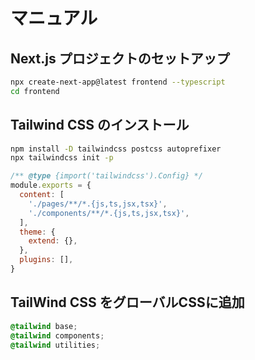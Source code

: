 # マニュアル

## Next.js プロジェクトのセットアップ

```bash
npx create-next-app@latest frontend --typescript
cd frontend
```

## Tailwind CSS のインストール

```bash
npm install -D tailwindcss postcss autoprefixer
npx tailwindcss init -p
```

```js
/** @type {import('tailwindcss').Config} */
module.exports = {
  content: [
    './pages/**/*.{js,ts,jsx,tsx}',
    './components/**/*.{js,ts,jsx,tsx}',
  ],
  theme: {
    extend: {},
  },
  plugins: [],
}
```

## TailWind CSS をグローバルCSSに追加

```css
@tailwind base;
@tailwind components;
@tailwind utilities;
```